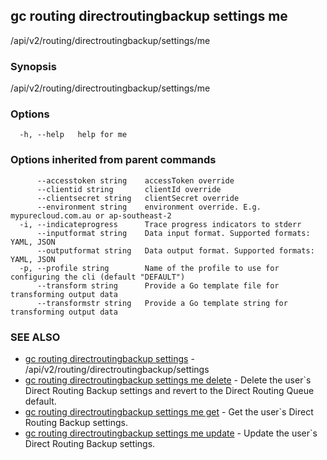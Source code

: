 ## gc routing directroutingbackup settings me

/api/v2/routing/directroutingbackup/settings/me

### Synopsis

/api/v2/routing/directroutingbackup/settings/me

### Options

```
  -h, --help   help for me
```

### Options inherited from parent commands

```
      --accesstoken string    accessToken override
      --clientid string       clientId override
      --clientsecret string   clientSecret override
      --environment string    environment override. E.g. mypurecloud.com.au or ap-southeast-2
  -i, --indicateprogress      Trace progress indicators to stderr
      --inputformat string    Data input format. Supported formats: YAML, JSON
      --outputformat string   Data output format. Supported formats: YAML, JSON
  -p, --profile string        Name of the profile to use for configuring the cli (default "DEFAULT")
      --transform string      Provide a Go template file for transforming output data
      --transformstr string   Provide a Go template string for transforming output data
```

### SEE ALSO

* [gc routing directroutingbackup settings](gc_routing_directroutingbackup_settings.html)	 - /api/v2/routing/directroutingbackup/settings
* [gc routing directroutingbackup settings me delete](gc_routing_directroutingbackup_settings_me_delete.html)	 - Delete the user`s Direct Routing Backup settings and revert to the Direct Routing Queue default.
* [gc routing directroutingbackup settings me get](gc_routing_directroutingbackup_settings_me_get.html)	 - Get the user`s Direct Routing Backup settings.
* [gc routing directroutingbackup settings me update](gc_routing_directroutingbackup_settings_me_update.html)	 - Update the user`s Direct Routing Backup settings.



